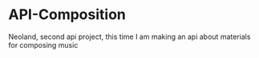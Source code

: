 # API-Composition
Neoland, second api project, this time I am making an api about materials for composing music
